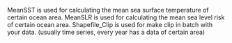 MeanSST is used for calculating the mean sea surface temperature of certain ocean area.
MeanSLR is used for calculating the mean sea level risk of certain ocean area.
Shapefile_Clip is used for make clip in batch with your data. (usually time series, every year has a data of certain area)

